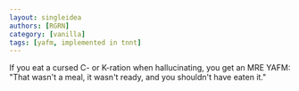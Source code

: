 ```yaml
---
layout: singleidea
authors: [RGRN]
category: [vanilla]
tags: [yafm, implemented in tnnt]
---
```

If you eat a cursed C- or K-ration when hallucinating, you get an MRE YAFM: "That wasn't a meal, it wasn't ready, and you shouldn't have eaten it."
